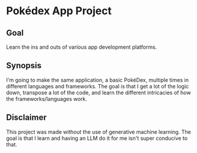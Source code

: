 # Pokédex App Project

## Goal
Learn the ins and outs of various app development platforms.

## Synopsis
I'm going to make the same application, a basic PokéDex, multiple times in different languages and frameworks. The goal is that I get a lot of the logic down, transpose a lot of the code, and learn the different intricacies of how the frameworks/languages work.

## Disclaimer
This project was made without the use of generative machine learning. The goal is that I learn and having an LLM do it for me isn't super conducive to that.
